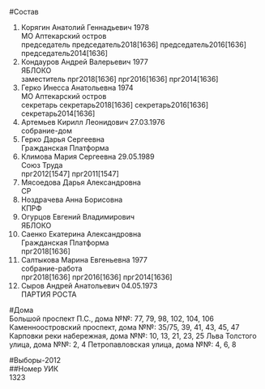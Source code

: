 #Состав  
1. Корягин Анатолий Геннадьевич 1978  
    МО Аптекарский остров  
    председатель председатель2018[1636] председатель2016[1636] председатель2014[1636]  
2. Кондауров Андрей Валерьевич 1977  
    ЯБЛОКО  
    заместитель прг2018[1636] прг2016[1636] прг2014[1636]  
3. Герко Инесса Анатольевна 1974  
    МО Аптекарский остров  
    секретарь секретарь2018[1636] секретарь2016[1636] секретарь2014[1636]  
4. Артемьев Кирилл Леонидович 27.03.1976  
    собрание-дом  
5. Герко Дарья Сергеевна  
    Гражданская Платформа  
6. Климова Мария Сергеевна 29.05.1989  
    Союз Труда  
    прг2012[1547] прг2011[1547]  
7. Мясоедова Дарья Александровна  
    СР  
8. Ноздрачева Анна Борисовна  
    КПРФ  
9. Огурцов Евгений Владимирович  
    ЯБЛОКО  
10. Саенко Екатерина Александровна  
    Гражданская Платформа  
    прг2018[1636]  
11. Салтыкова Марина Евгеньевна 1977  
    собрание-работа  
    прг2018[1636] прг2016[1636] прг2014[1636]  
12. Сыров Андрей Анатольевич 04.05.1973  
    ПАРТИЯ РОСТА  
  
#Дома  
Большой проспект П.С., дома №№: 77, 79, 98, 102, 104, 106 Каменноостровский проспект, дома №№: 35/75, 39, 41, 43, 45, 47 Карповки реки набережная, дома №№: 10, 13, 21, 23, 25 Льва Толстого улица, дома №№: 2, 4 Петропавловская улица, дома №№: 4, 6, 8  
  
#Выборы-2012  
##Номер УИК  
1323  
